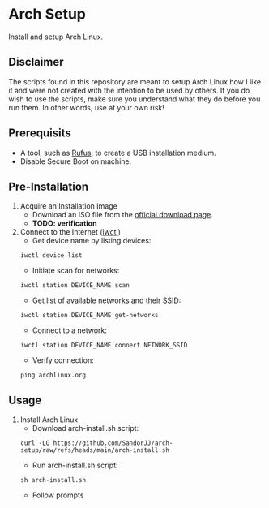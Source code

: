 # Arch Setup
Install and setup Arch Linux.

## Disclaimer
The scripts found in this repository are meant to setup Arch Linux how I like it and were not created with the intention to be used by others.
If you do wish to use the scripts, make sure you understand what they do before you run them. In other words, use at your own risk!

## Prerequisits
- A tool, such as [Rufus](rufus.ie/en/), to create a USB installation medium.
- Disable Secure Boot on machine.

## Pre-Installation
1. Acquire an Installation Image
    - Download an ISO file from the [official download page](archlinux.org/download/).
    - **TODO: verification**
2. Connect to the Internet ([iwctl](wiki.archlinux.org/title/lwd#iwctl))
    - Get device name by listing devices:
    ```
    iwctl device list
    ```
    - Initiate scan for networks:
    ```
    iwctl station DEVICE_NAME scan
    ```
    - Get list of available networks and their SSID:
    ```
    iwctl station DEVICE_NAME get-networks
    ```
    - Connect to a network:
    ```
    iwctl station DEVICE_NAME connect NETWORK_SSID
    ```
    - Verify connection:
    ```
    ping archlinux.org
    ```

## Usage
1. Install Arch Linux
    - Download arch-install.sh script:
    ```
    curl -LO https://github.com/SandorJJ/arch-setup/raw/refs/heads/main/arch-install.sh
    ```
    - Run arch-install.sh script:
    ```
    sh arch-install.sh
    ```
    - Follow prompts

